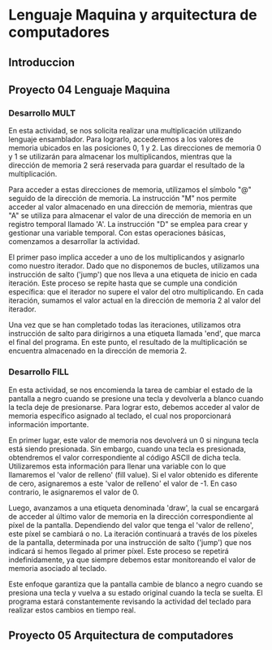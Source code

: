# Lenguaje Maquina y arquitectura de computadores 
## Introduccion 

## Proyecto 04 Lenguaje Maquina 
### Desarrollo MULT
En esta actividad, se nos solicita realizar una multiplicación utilizando lenguaje ensamblador. Para lograrlo, accederemos a los valores de memoria ubicados en las posiciones 0, 1 y 2. Las direcciones de memoria 0 y 1 se utilizarán para almacenar los multiplicandos, mientras que la dirección de memoria 2 será reservada para guardar el resultado de la multiplicación.

Para acceder a estas direcciones de memoria, utilizamos el símbolo "@" seguido de la dirección de memoria. La instrucción "M" nos permite acceder al valor almacenado en una dirección de memoria, mientras que "A" se utiliza para almacenar el valor de una dirección de memoria en un registro temporal llamado 'A'. La instrucción "D" se emplea para crear y gestionar una variable temporal. Con estas operaciones básicas, comenzamos a desarrollar la actividad.

El primer paso implica acceder a uno de los multiplicandos y asignarlo como nuestro iterador. Dado que no disponemos de bucles, utilizamos una instrucción de salto ('jump') que nos lleva a una etiqueta de inicio en cada iteración. Este proceso se repite hasta que se cumple una condición específica: que el iterador no supere el valor del otro multiplicando. En cada iteración, sumamos el valor actual en la dirección de memoria 2 al valor del iterador.

Una vez que se han completado todas las iteraciones, utilizamos otra instrucción de salto para dirigirnos a una etiqueta llamada 'end', que marca el final del programa. En este punto, el resultado de la multiplicación se encuentra almacenado en la dirección de memoria 2.

### Desarrollo FILL

En esta actividad, se nos encomienda la tarea de cambiar el estado de la pantalla a negro cuando se presione una tecla y devolverla a blanco cuando la tecla deje de presionarse. Para lograr esto, debemos acceder al valor de memoria específico asignado al teclado, el cual nos proporcionará información importante.

En primer lugar, este valor de memoria nos devolverá un 0 si ninguna tecla está siendo presionada. Sin embargo, cuando una tecla es presionada, obtendremos el valor correspondiente al código ASCII de dicha tecla. Utilizaremos esta información para llenar una variable con lo que llamaremos el 'valor de relleno' (fill value). Si el valor obtenido es diferente de cero, asignaremos a este 'valor de relleno' el valor de -1. En caso contrario, le asignaremos el valor de 0.

Luego, avanzamos a una etiqueta denominada 'draw', la cual se encargará de acceder al último valor de memoria en la dirección correspondiente al píxel de la pantalla. Dependiendo del valor que tenga el 'valor de relleno', este píxel se cambiará o no. La iteración continuará a través de los píxeles de la pantalla, determinada por una instrucción de salto ('jump') que nos indicará si hemos llegado al primer píxel. Este proceso se repetirá indefinidamente, ya que siempre debemos estar monitoreando el valor de memoria asociado al teclado.

Este enfoque garantiza que la pantalla cambie de blanco a negro cuando se presiona una tecla y vuelva a su estado original cuando la tecla se suelta. El programa estará constantemente revisando la actividad del teclado para realizar estos cambios en tiempo real.

## Proyecto 05 Arquitectura de computadores
